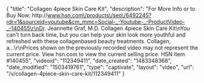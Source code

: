 {
    "title": "Collagen 4piece Skin Care Kit",
    "description": "For More Info or to Buy Now: http:\/\/www.hsn.com\/products\/seo\/6492245?rdr=1&sourceid=youtube&cm_mmc=Social-_-Youtube-_-ProductVideo-_-140455\r\nDr. Jeannette Graf, M.D. Collagen 4piece Skin Care Kit\nYou can't turn back time, but you can help your skin look more youthful and refreshed with these collagenbased beauty treatments. Collagen, a...\r\nPrices shown on the previously recorded video may not represent the current price.  View hsn.com to view the current selling price. HSN Item #140455",
    "videoid": "112349411",
    "date_created": "1483348368",
    "date_modified": "1503419761",
    "type": "captivate",
    "layout": "video",
    "url": "\/v\/collagen-4piece-skin-care-kit\/112349411"
}